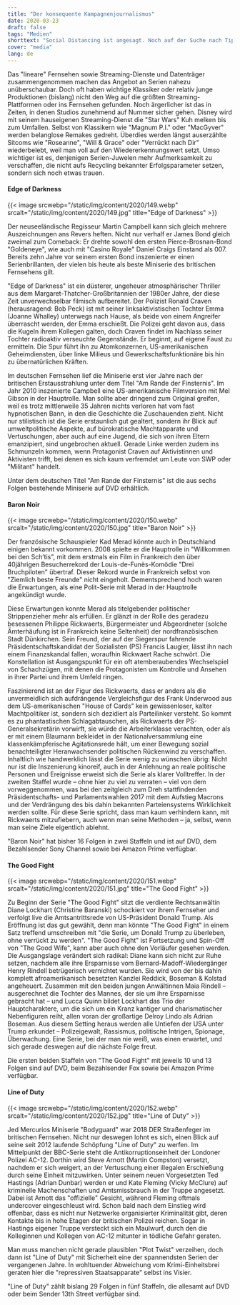 ```yaml
---
title: "Der konsequente Kampagnenjournalismus"
date: 2020-03-23
draft: false
tags: "Medien"
shorttext: "Social Distancing ist angesagt. Noch auf der Suche nach Tipps für TV-Serien? Gerade in Deutschland lässt sich noch ein Geheimtipp finden…"
cover: "media"
lang: de
---
```


Das "lineare" Fernsehen sowie Streaming-Dienste und Datenträger zusammengenommen machen das Angebot an Serien nahezu unüberschaubar. Doch oft haben wichtige Klassiker oder relativ junge Produktionen (bislang) nicht den Weg auf die größten Streaming-Plattformen oder ins Fernsehen gefunden. Noch ärgerlicher ist das in Zeiten, in denen Studios zunehmend auf Nummer sicher gehen. Disney wird mit seinem hauseigenen Streaming-Dienst die "Star Wars" Kuh melken bis zum Umfallen. Selbst von Klassikern wie "Magnum P.I." oder "MacGyver" werden belanglose Remakes gedreht. Überdies werden längst auserzählte Sitcoms wie "Roseanne", "Will & Grace" oder "Verrückt nach Dir" wiederbelebt, weil man voll auf den Wiedererkennungswert setzt. Umso wichtiger ist es, denjenigen Serien-Juwelen mehr Aufmerksamkeit zu verschaffen, die nicht aufs Recycling bekannter Erfolgsparameter setzen, sondern sich noch etwas trauen.

#### Edge of Darkness

{{< image srcwebp="/static/img/content/2020/149.webp" srcalt="/static/img/content/2020/149.jpg" title="Edge of Darkness" >}}

Der neuseeländische Regisseur Martin Campbell kann sich gleich mehrere Auszeichnungen ans Revers heften. Nicht nur verhalf er James Bond gleich zweimal zum Comeback: Er drehte sowohl den ersten Pierce-Brosnan-Bond "Goldeneye", wie auch mit "Casino Royale" Daniel Craigs Einstand als 007. Bereits zehn Jahre vor seinem ersten Bond inszenierte er einen Serienbrillanten, der vielen bis heute als beste Miniserie des britischen Fernsehens gilt.

"Edge of Darkness" ist ein düsterer, ungeheuer atmosphärischer Thriller aus dem Margaret-Thatcher-Großbritannien der 1980er Jahre, der diese Zeit unverwechselbar filmisch aufbereitet. Der Polizist Ronald Craven (herausragend: Bob Peck) ist mit seiner linksaktivistischen Tochter Emma (Joanne Whalley) unterwegs nach Hause, als beide von einem Angreifer überrascht werden, der Emma erschießt. Die Polizei geht davon aus, dass die Kugeln ihrem Kollegen galten, doch Craven findet im Nachlass seiner Tochter radioaktiv verseuchte Gegenstände. Er beginnt, auf eigene Faust zu ermitteln. Die Spur führt ihn zu Atomkonzernen, US-amerikanischen Geheimdiensten, über linke Milieus und Gewerkschaftsfunktionäre bis hin zu übernatürlichen Kräften.

Im deutschen Fernsehen lief die Miniserie erst vier Jahre nach der britischen Erstausstrahlung unter dem Titel "Am Rande der Finsternis". Im Jahr 2010 inszenierte Campbell eine US-amerikanische Filmversion mit Mel Gibson in der Hauptrolle. Man sollte aber dringend zum Original greifen, weil es trotz mittlerweile 35 Jahren nichts verloren hat vom fast hypnotischen Bann, in den die Geschichte die Zuschauenden zieht. Nicht nur stilistisch ist die Serie erstaunlich gut gealtert, sondern ihr Blick auf umweltpolitische Aspekte, auf bürokratische Machtapparate und Vertuschungen, aber auch auf eine Jugend, die sich von ihren Eltern emanzipiert, sind ungebrochen aktuell. Gerade Linke werden zudem ins Schmunzeln kommen, wenn Protagonist Craven auf Aktivistinnen und Aktivisten trifft, bei denen es sich kaum verfremdet um Leute von SWP oder "Militant" handelt.

Unter dem deutschen Titel "Am Rande der Finsternis" ist die aus sechs Folgen bestehende Miniserie auf DVD erhältlich.

#### Baron Noir

{{< image srcwebp="/static/img/content/2020/150.webp" srcalt="/static/img/content/2020/150.jpg" title="Baron Noir" >}}

Der französische Schauspieler Kad Merad könnte auch in Deutschland einigen bekannt vorkommen. 2008 spielte er die Hauptrolle in "Willkommen bei den Sch’tis", mit dem erstmals ein Film in Frankreich den über 40jährigen Besucherrekord der Louis-de-Funès-Komödie "Drei Bruchpiloten" übertraf. Dieser Rekord wurde in Frankreich selbst von "Ziemlich beste Freunde" nicht eingeholt. Dementsprechend hoch waren die Erwartungen, als eine Polit-Serie mit Merad in der Hauptrolle angekündigt wurde.

Diese Erwartungen konnte Merad als titelgebender politischer Strippenzieher mehr als erfüllen. Er glänzt in der Rolle des geradezu besessenen Philippe Rickwaerts, Bürgermeister und Abgeordneter (solche Ämterhäufung ist in Frankreich keine Seltenheit) der nordfranzösischen Stadt Dünkirchen. Sein Freund, der auf der Siegerspur fahrende Präsidentschaftskandidat der Sozialisten (PS) Francis Laugier, lässt ihn nach einem Finanzskandal fallen, woraufhin Rickwaert Rache schwört. Die Konstellation ist Ausgangspunkt für ein oft atemberaubendes Wechselspiel von Schachzügen, mit denen die Protagonisten um Kontrolle und Ansehen in ihrer Partei und ihrem Umfeld ringen.

Faszinierend ist an der Figur des Rickwaerts, dass er anders als die unvermeidlich sich aufdrängende Vergleichsfigur des Frank Underwood aus dem US-amerikanischen "House of Cards" kein gewissenloser, kalter Machtpolitiker ist, sondern sich dezidiert als Parteilinker versteht. So kommt es zu phantastischen Schlagabtauschen, als Rickwaerts der PS-Generalsekretärin vorwirft, sie würde die Arbeiterklasse verachten, oder als er mit einem Blaumann bekleidet in der Nationalversammlung eine klassenkämpferische Agitationsrede hält, um einer Bewegung sozial benachteiligter Heranwachsender politischen Rückenwind zu verschaffen. Inhaltlich wie handwerklich lässt die Serie wenig zu wünschen übrig: Nicht nur ist die Inszenierung kinoreif, auch in der Anlehnung an reale politische Personen und Ereignisse erweist sich die Serie als klarer Volltreffer. In der zweiten Staffel wurde – ohne hier zu viel zu verraten – viel von dem vorweggenommen, was bei den zeitgleich zum Dreh stattfindenden Präsidentschafts- und Parlamentswahlen 2017 mit dem Aufstieg Macrons und der Verdrängung des bis dahin bekannten Parteiensystems Wirklichkeit werden sollte. Für diese Serie spricht, dass man kaum verhindern kann, mit Rickwaerts mitzufiebern, auch wenn man seine Methoden – ja, selbst, wenn man seine Ziele eigentlich ablehnt.

"Baron Noir" hat bisher 16 Folgen in zwei Staffeln und ist auf DVD, dem Bezahlsender Sony Channel sowie bei Amazon Prime verfügbar.

#### The Good Fight

{{< image srcwebp="/static/img/content/2020/151.webp" srcalt="/static/img/content/2020/151.jpg" title="The Good Fight" >}}

Zu Beginn der Serie "The Good Fight" sitzt die verdiente Rechtsanwältin Diane Lockhart (Christine Baranski) schockiert vor ihrem Fernseher und verfolgt live die Amtsantrittsrede von US-Präsident Donald Trump. Als Eröffnung ist das gut gewählt, denn man könnte "The Good Fight" in einem Satz treffend umschreiben mit "die Serie, um Donald Trump zu überleben, ohne verrückt zu werden". "The Good Fight" ist Fortsetzung und Spin-Off von "The Good Wife", kann aber auch ohne den Vorläufer gesehen werden. Die Ausgangslage verändert sich radikal: Diane kann sich nicht zur Ruhe setzen, nachdem alle ihre Ersparnisse vom Bernard-Madoff-Wiedergänger Henry Rindell betrügerisch vernichtet wurden. Sie wird von der bis dahin komplett afroamerikanisch besetzten Kanzlei Reddick, Boseman & Kolstad angeheuert. Zusammen mit den beiden jungen Anwältinnen Maia Rindell – ausgerechnet die Tochter des Mannes, der sie um ihre Ersparnisse gebracht hat – und Lucca Quinn bildet Lockhart das Trio der Hauptcharaktere, um die sich um ein Kranz kantiger und charismatischer Nebenfiguren reiht, allen voran der großartige Delroy Lindo als Adrian Boseman. Aus diesem Setting heraus werden alle Untiefen der USA unter Trump erkundet – Polizeigewalt, Rassismus, politische Intrigen, Spionage, Überwachung. Eine Serie, bei der man nie weiß, was einen erwartet, und sich gerade deswegen auf die nächste Folge freut.

Die ersten beiden Staffeln von "The Good Fight" mit jeweils 10 und 13 Folgen sind auf DVD, beim Bezahlsender Fox sowie bei Amazon Prime verfügbar.

#### Line of Duty

{{< image srcwebp="/static/img/content/2020/152.webp" srcalt="/static/img/content/2020/152.jpg" title="Line of Duty" >}}

Jed Mercurios Miniserie "Bodyguard" war 2018 DER Straßenfeger im britischen Fernsehen. Nicht nur deswegen lohnt es sich, einen Blick auf seine seit 2012 laufende Schöpfung "Line of Duty" zu werfen. Im Mittelpunkt der BBC-Serie steht die Antikorruptionseinheit der Londoner Polizei AC-12. Dorthin wird Steve Arnott (Martin Compston) versetzt, nachdem er sich weigert, an der Vertuschung einer illegalen Erschießung durch seine Einheit mitzuwirken. Unter seinem neuen Vorgesetzten Ted Hastings (Adrian Dunbar) werden er und Kate Fleming (Vicky McClure) auf kriminelle Machenschaften und Amtsmissbrauch in der Truppe angesetzt. Dabei ist Arnott das "offizielle" Gesicht, während Fleming oftmals undercover eingeschleust wird. Schon bald nach dem Einstieg wird offenbar, dass es nicht nur Netzwerke organisierter Kriminalität gibt, deren Kontakte bis in hohe Etagen der britischen Polizei reichen. Sogar in Hastings eigener Truppe versteckt sich ein Maulwurf, durch den die Kolleginnen und Kollegen von AC-12 mitunter in tödliche Gefahr geraten.

Man muss manchen nicht gerade plausiblen "Plot Twist" verzeihen, doch dann ist "Line of Duty" mit Sicherheit eine der spannendsten Serien der vergangenen Jahre. In wohltuender Abweichung vom Krimi-Einheitsbrei geraten hier die "repressiven Staatsapparate" selbst ins Visier.

"Line of Duty" zählt bislang 29 Folgen in fünf Staffeln, die allesamt auf DVD oder beim Sender 13th Street verfügbar sind.
